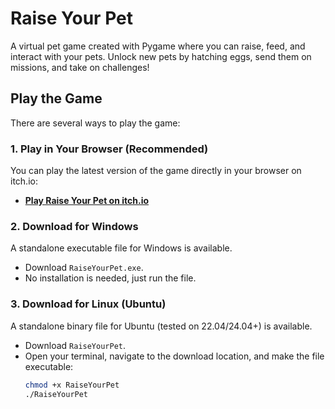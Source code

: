 # Raise Your Pet

A virtual pet game created with Pygame where you can raise, feed, and interact with your pets. Unlock new pets by hatching eggs, send them on missions, and take on challenges!

## Play the Game

There are several ways to play the game:

### 1. Play in Your Browser (Recommended)
You can play the latest version of the game directly in your browser on itch.io:
- **[Play Raise Your Pet on itch.io](https://maivinhnguyen.itch.io/raiseyourpet)**

### 2. Download for Windows
A standalone executable file for Windows is available.
- Download `RaiseYourPet.exe`.
- No installation is needed, just run the file.

### 3. Download for Linux (Ubuntu)
A standalone binary file for Ubuntu (tested on 22.04/24.04+) is available.
- Download `RaiseYourPet`.
- Open your terminal, navigate to the download location, and make the file executable:
  ```bash
  chmod +x RaiseYourPet
  ./RaiseYourPet